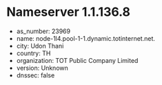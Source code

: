 # Nameserver 1.1.136.8

* as_number: 23969
* name: node-1l4.pool-1-1.dynamic.totinternet.net.
* city: Udon Thani
* country: TH
* organization: TOT Public Company Limited
* version: Unknown
* dnssec: false
